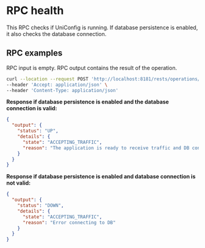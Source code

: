 # RPC health

This RPC checks if UniConfig is running. If database persistence is enabled, it
also checks the database connection.

## RPC examples

RPC input is empty. RPC output contains the result of the operation.

```bash RPC Request
curl --location --request POST 'http://localhost:8181/rests/operations/uniconfig-manager:health' \
--header 'Accept: application/json' \
--header 'Content-Type: application/json'
```

**Response if database persistence is enabled and the database connection is valid:**

```json RPC Response, Status: 200
{
  "output": {
    "status": "UP",
    "details": {
      "state": "ACCEPTING_TRAFFIC",
      "reason": "The application is ready to receive traffic and DB connection is alive"
    }
  }
}
```

**Response if database persistence is enabled and database connection is not valid:**

```json RPC Response, Status: 200
{
  "output": {
    "status": "DOWN",
    "details": {
      "state": "ACCEPTING_TRAFFIC",
      "reason": "Error connecting to DB"
    }
  }
}
```
